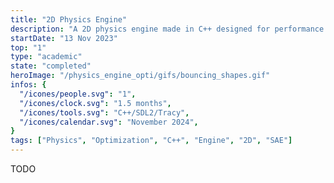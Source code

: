 ```yaml
---
title: "2D Physics Engine"
description: "A 2D physics engine made in C++ designed for performance and realtime safety"
startDate: "13 Nov 2023"
top: "1"
type: "academic"
state: "completed"
heroImage: "/physics_engine_opti/gifs/bouncing_shapes.gif"
infos: {
  "/icones/people.svg": "1",
  "/icones/clock.svg": "1.5 months",
  "/icones/tools.svg": "C++/SDL2/Tracy",
  "/icones/calendar.svg": "November 2024",
}
tags: ["Physics", "Optimization", "C++", "Engine", "2D", "SAE"]
---
```


TODO